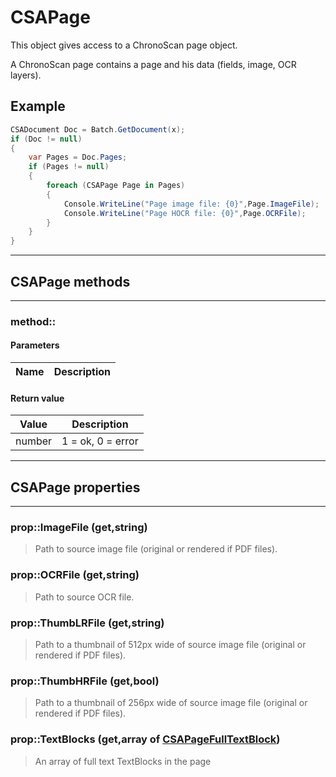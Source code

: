 # CSAPage

This object gives access to a ChronoScan page object.

A ChronoScan page contains a page and his data (fields, image, OCR layers).

## Example
```cs
CSADocument Doc = Batch.GetDocument(x);
if (Doc != null)
{
	var Pages = Doc.Pages;
	if (Pages != null)
	{
		foreach (CSAPage Page in Pages)
        {
			Console.WriteLine("Page image file: {0}",Page.ImageFile);
			Console.WriteLine("Page HOCR file: {0}",Page.OCRFile);
		}
	}
}
```
---
## CSAPage methods
---
### method::
#### Parameters
| Name				| Description		|
|-------------------|-------------------|
#### Return value
| Value				| Description		|
|-------------------|-------------------|
|number|1 = ok, 0 = error|

---
## CSAPage properties
---
### prop::ImageFile (get,string)
>Path to source image file (original or rendered if PDF files).
### prop::OCRFile (get,string)
>Path to source OCR file.
### prop::ThumbLRFile (get,string)
>Path to a thumbnail of 512px wide of source image file (original or rendered if PDF files).
### prop::ThumbHRFile (get,bool)
>Path to a thumbnail of 256px wide of source image file (original or rendered if PDF files).
### prop::TextBlocks (get,array of [CSAPageFullTextBlock](./objects/CSAPageFullTextBlock/index))
>An array of full text TextBlocks in the page